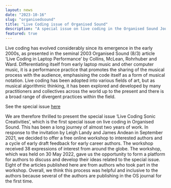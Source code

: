 ```yaml
---
layout: news
date: "2023-10-16"
slug: "organisedsound"
title: "Live Coding issue of Organised Sound"
description: "A special issue on live coding in the Organised Sound Journal"
featured: true
---
```


<script>
import CaptionedImage from "../../components/Images/CaptionedImage.svelte"
</script>

Live coding has evolved considerably since its emergence in the early 2000s, as presented in the seminal 2003 Organised Sound (8/3) article ‘Live Coding in Laptop Performance’ by Collins, McLean, Rohrhuber and Ward. Differentiating itself from early laptop music and other computer music, it is a performance practice that promotes the sharing of the musical process with the audience, emphasising the code itself as a form of musical notation. Live coding has been adopted into various fields of art, but as musical algorithmic thinking, it has been explored and developed by many practitioners and collectives across the world up to the present and there is a broad range of divergent practices within the field.

See the special issue [here](https://www.cambridge.org/core/journals/organised-sound/issue/C0C7BBEDEF8AEC11B0E23F26362A11A3)

<CaptionedImage
src="news/livecoding.jpg"
alt="A Threnoscope live coding performance"
caption="Threnoscope performance at the Borealis Festival in Bergen"/>

We are therefore thrilled to present the special issue ‘Live Coding Sonic Creativities’, which is the first special issue on live coding in Organised Sound. This has been a long journey of almost two years of work. In response to the invitation by Leigh Landy and James Andean in September 2021, we decided to offer a free online workshop to interested authors and a cycle of early draft feedback for early career authors. The workshop received 38 expressions of interest from around the globe. The workshop, which was held on 30 May 2022, gave us the opportunity to form a platform for authors to discuss and develop their ideas related to the special issue. Eight of the articles published here are from authors who took part in the workshop. Overall, we think this process was helpful and inclusive to the authors because several of the authors are publishing in the OS journal for the first time.

